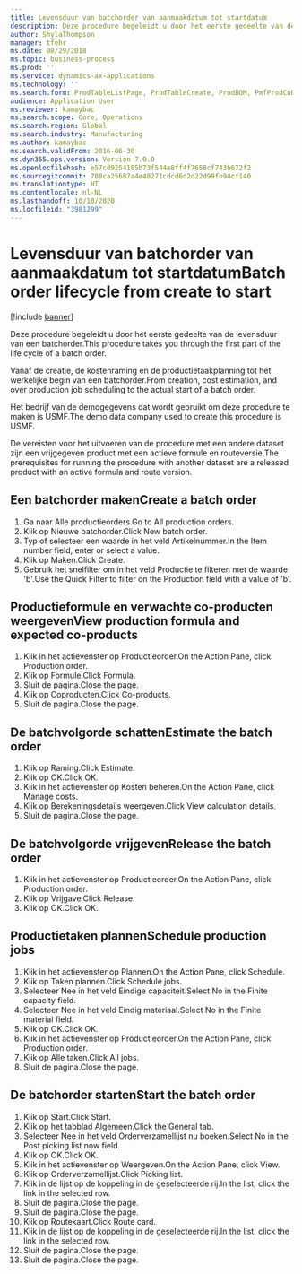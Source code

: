 ```yaml
---
title: Levensduur van batchorder van aanmaakdatum tot startdatum
description: Deze procedure begeleidt u door het eerste gedeelte van de levensduur van een batchorder.
author: ShylaThompson
manager: tfehr
ms.date: 08/29/2018
ms.topic: business-process
ms.prod: ''
ms.service: dynamics-ax-applications
ms.technology: ''
ms.search.form: ProdTableListPage, ProdTableCreate, ProdBOM, PmfProdCoBy, ProdParmCostEstimation, ProdCalcTrans, ProdParmRelease, ProdSchedule, ProdRouteJob, ProdParmStartUp, ProdJournalTransBOM, ProdJournalTransRoute
audience: Application User
ms.reviewer: kamaybac
ms.search.scope: Core, Operations
ms.search.region: Global
ms.search.industry: Manufacturing
ms.author: kamaybac
ms.search.validFrom: 2016-06-30
ms.dyn365.ops.version: Version 7.0.0
ms.openlocfilehash: e57cd9254185b73f544e8ff4f7658cf743b672f2
ms.sourcegitcommit: 708ca25687a4e48271cdcd6d2d22d99fb94cf140
ms.translationtype: HT
ms.contentlocale: nl-NL
ms.lasthandoff: 10/10/2020
ms.locfileid: "3981299"
---
```

# <a name="batch-order-lifecycle-from-create-to-start"></a><span data-ttu-id="c9dbd-103">Levensduur van batchorder van aanmaakdatum tot startdatum</span><span class="sxs-lookup"><span data-stu-id="c9dbd-103">Batch order lifecycle from create to start</span></span>

[!include [banner](../../includes/banner.md)]

<span data-ttu-id="c9dbd-104">Deze procedure begeleidt u door het eerste gedeelte van de levensduur van een batchorder.</span><span class="sxs-lookup"><span data-stu-id="c9dbd-104">This procedure takes you through the first part of the life cycle of a batch order.</span></span>

<span data-ttu-id="c9dbd-105">Vanaf de creatie, de kostenraming en de productietaakplanning tot het werkelijke begin van een batchorder.</span><span class="sxs-lookup"><span data-stu-id="c9dbd-105">From creation, cost estimation, and over production job scheduling to the actual start of a batch order.</span></span>



<span data-ttu-id="c9dbd-106">Het bedrijf van de demogegevens dat wordt gebruikt om deze procedure te maken is USMF.</span><span class="sxs-lookup"><span data-stu-id="c9dbd-106">The demo data company used to create this procedure is USMF.</span></span> 



<span data-ttu-id="c9dbd-107">De vereisten voor het uitvoeren van de procedure met een andere dataset zijn een vrijgegeven product met een actieve formule en routeversie.</span><span class="sxs-lookup"><span data-stu-id="c9dbd-107">The prerequisites for running the procedure with another dataset are a released product with an active formula and route version.</span></span>


## <a name="create-a-batch-order"></a><span data-ttu-id="c9dbd-108">Een batchorder maken</span><span class="sxs-lookup"><span data-stu-id="c9dbd-108">Create a batch order</span></span>
1. <span data-ttu-id="c9dbd-109">Ga naar Alle productieorders.</span><span class="sxs-lookup"><span data-stu-id="c9dbd-109">Go to All production orders.</span></span>
2. <span data-ttu-id="c9dbd-110">Klik op Nieuwe batchorder.</span><span class="sxs-lookup"><span data-stu-id="c9dbd-110">Click New batch order.</span></span>
3. <span data-ttu-id="c9dbd-111">Typ of selecteer een waarde in het veld Artikelnummer.</span><span class="sxs-lookup"><span data-stu-id="c9dbd-111">In the Item number field, enter or select a value.</span></span>
4. <span data-ttu-id="c9dbd-112">Klik op Maken.</span><span class="sxs-lookup"><span data-stu-id="c9dbd-112">Click Create.</span></span>
5. <span data-ttu-id="c9dbd-113">Gebruik het snelfilter om in het veld Productie te filteren met de waarde 'b'.</span><span class="sxs-lookup"><span data-stu-id="c9dbd-113">Use the Quick Filter to filter on the Production field with a value of 'b'.</span></span>

## <a name="view-production-formula-and-expected-co-products"></a><span data-ttu-id="c9dbd-114">Productieformule en verwachte co-producten weergeven</span><span class="sxs-lookup"><span data-stu-id="c9dbd-114">View production formula and expected co-products</span></span>
1. <span data-ttu-id="c9dbd-115">Klik in het actievenster op Productieorder.</span><span class="sxs-lookup"><span data-stu-id="c9dbd-115">On the Action Pane, click Production order.</span></span>
2. <span data-ttu-id="c9dbd-116">Klik op Formule.</span><span class="sxs-lookup"><span data-stu-id="c9dbd-116">Click Formula.</span></span>
3. <span data-ttu-id="c9dbd-117">Sluit de pagina.</span><span class="sxs-lookup"><span data-stu-id="c9dbd-117">Close the page.</span></span>
4. <span data-ttu-id="c9dbd-118">Klik op Coproducten.</span><span class="sxs-lookup"><span data-stu-id="c9dbd-118">Click Co-products.</span></span>
5. <span data-ttu-id="c9dbd-119">Sluit de pagina.</span><span class="sxs-lookup"><span data-stu-id="c9dbd-119">Close the page.</span></span>

## <a name="estimate-the-batch-order"></a><span data-ttu-id="c9dbd-120">De batchvolgorde schatten</span><span class="sxs-lookup"><span data-stu-id="c9dbd-120">Estimate the batch order</span></span>
1. <span data-ttu-id="c9dbd-121">Klik op Raming.</span><span class="sxs-lookup"><span data-stu-id="c9dbd-121">Click Estimate.</span></span>
2. <span data-ttu-id="c9dbd-122">Klik op OK.</span><span class="sxs-lookup"><span data-stu-id="c9dbd-122">Click OK.</span></span>
3. <span data-ttu-id="c9dbd-123">Klik in het actievenster op Kosten beheren.</span><span class="sxs-lookup"><span data-stu-id="c9dbd-123">On the Action Pane, click Manage costs.</span></span>
4. <span data-ttu-id="c9dbd-124">Klik op Berekeningsdetails weergeven.</span><span class="sxs-lookup"><span data-stu-id="c9dbd-124">Click View calculation details.</span></span>
5. <span data-ttu-id="c9dbd-125">Sluit de pagina.</span><span class="sxs-lookup"><span data-stu-id="c9dbd-125">Close the page.</span></span>

## <a name="release-the-batch-order"></a><span data-ttu-id="c9dbd-126">De batchvolgorde vrijgeven</span><span class="sxs-lookup"><span data-stu-id="c9dbd-126">Release the batch order</span></span>
1. <span data-ttu-id="c9dbd-127">Klik in het actievenster op Productieorder.</span><span class="sxs-lookup"><span data-stu-id="c9dbd-127">On the Action Pane, click Production order.</span></span>
2. <span data-ttu-id="c9dbd-128">Klik op Vrijgave.</span><span class="sxs-lookup"><span data-stu-id="c9dbd-128">Click Release.</span></span>
3. <span data-ttu-id="c9dbd-129">Klik op OK.</span><span class="sxs-lookup"><span data-stu-id="c9dbd-129">Click OK.</span></span>

## <a name="schedule-production-jobs"></a><span data-ttu-id="c9dbd-130">Productietaken plannen</span><span class="sxs-lookup"><span data-stu-id="c9dbd-130">Schedule production jobs</span></span>
1. <span data-ttu-id="c9dbd-131">Klik in het actievenster op Plannen.</span><span class="sxs-lookup"><span data-stu-id="c9dbd-131">On the Action Pane, click Schedule.</span></span>
2. <span data-ttu-id="c9dbd-132">Klik op Taken plannen.</span><span class="sxs-lookup"><span data-stu-id="c9dbd-132">Click Schedule jobs.</span></span>
3. <span data-ttu-id="c9dbd-133">Selecteer Nee in het veld Eindige capaciteit.</span><span class="sxs-lookup"><span data-stu-id="c9dbd-133">Select No in the Finite capacity field.</span></span>
4. <span data-ttu-id="c9dbd-134">Selecteer Nee in het veld Eindig materiaal.</span><span class="sxs-lookup"><span data-stu-id="c9dbd-134">Select No in the Finite material field.</span></span>
5. <span data-ttu-id="c9dbd-135">Klik op OK.</span><span class="sxs-lookup"><span data-stu-id="c9dbd-135">Click OK.</span></span>
6. <span data-ttu-id="c9dbd-136">Klik in het actievenster op Productieorder.</span><span class="sxs-lookup"><span data-stu-id="c9dbd-136">On the Action Pane, click Production order.</span></span>
7. <span data-ttu-id="c9dbd-137">Klik op Alle taken.</span><span class="sxs-lookup"><span data-stu-id="c9dbd-137">Click All jobs.</span></span>
8. <span data-ttu-id="c9dbd-138">Sluit de pagina.</span><span class="sxs-lookup"><span data-stu-id="c9dbd-138">Close the page.</span></span>

## <a name="start-the-batch-order"></a><span data-ttu-id="c9dbd-139">De batchorder starten</span><span class="sxs-lookup"><span data-stu-id="c9dbd-139">Start the batch order</span></span>
1. <span data-ttu-id="c9dbd-140">Klik op Start.</span><span class="sxs-lookup"><span data-stu-id="c9dbd-140">Click Start.</span></span>
2. <span data-ttu-id="c9dbd-141">Klik op het tabblad Algemeen.</span><span class="sxs-lookup"><span data-stu-id="c9dbd-141">Click the General tab.</span></span>
3. <span data-ttu-id="c9dbd-142">Selecteer Nee in het veld Orderverzamellijst nu boeken.</span><span class="sxs-lookup"><span data-stu-id="c9dbd-142">Select No in the Post picking list now field.</span></span>
4. <span data-ttu-id="c9dbd-143">Klik op OK.</span><span class="sxs-lookup"><span data-stu-id="c9dbd-143">Click OK.</span></span>
5. <span data-ttu-id="c9dbd-144">Klik in het actievenster op Weergeven.</span><span class="sxs-lookup"><span data-stu-id="c9dbd-144">On the Action Pane, click View.</span></span>
6. <span data-ttu-id="c9dbd-145">Klik op Orderverzamellijst.</span><span class="sxs-lookup"><span data-stu-id="c9dbd-145">Click Picking list.</span></span>
7. <span data-ttu-id="c9dbd-146">Klik in de lijst op de koppeling in de geselecteerde rij.</span><span class="sxs-lookup"><span data-stu-id="c9dbd-146">In the list, click the link in the selected row.</span></span>
8. <span data-ttu-id="c9dbd-147">Sluit de pagina.</span><span class="sxs-lookup"><span data-stu-id="c9dbd-147">Close the page.</span></span>
9. <span data-ttu-id="c9dbd-148">Sluit de pagina.</span><span class="sxs-lookup"><span data-stu-id="c9dbd-148">Close the page.</span></span>
10. <span data-ttu-id="c9dbd-149">Klik op Routekaart.</span><span class="sxs-lookup"><span data-stu-id="c9dbd-149">Click Route card.</span></span>
11. <span data-ttu-id="c9dbd-150">Klik in de lijst op de koppeling in de geselecteerde rij.</span><span class="sxs-lookup"><span data-stu-id="c9dbd-150">In the list, click the link in the selected row.</span></span>
12. <span data-ttu-id="c9dbd-151">Sluit de pagina.</span><span class="sxs-lookup"><span data-stu-id="c9dbd-151">Close the page.</span></span>
13. <span data-ttu-id="c9dbd-152">Sluit de pagina.</span><span class="sxs-lookup"><span data-stu-id="c9dbd-152">Close the page.</span></span>


